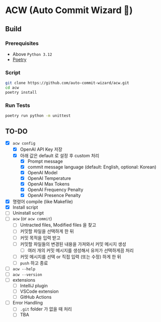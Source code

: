# ACW (Auto Commit Wizard 🧙)

## Build

### Prerequisites

- Above `Python 3.12`
- [Poetry](https://python-poetry.org/)

### Script

```bash
git clone https://github.com/auto-commit-wizard/acw.git
cd acw
poetry install
```

### Run Tests

```bash
poetry run python -m unittest
```

## TO-DO

- [x] `acw config`
  - [x] OpenAI API Key 저장
  - [x] 아래 값은 default 로 설정 후 custom 처리
    - [x] Prompt message
    - [x] commit message language (default: English, optional: Korean)
    - [x] OpenAI Model
    - [x] OpenAI Temperature
    - [x] OpenAI Max Tokens
    - [x] OpenAI Frequency Penalty
    - [x] OpenAI Presence Penalty
- [x] 명령어 compile (like Makefile)
- [x] Install script
- [ ] Uninstall script
- [ ] `acw` (or `acw commit`)
  - [ ] Untracted files, Modified files 을 찾고
  - [ ] 커밋할 파일을 선택하게 한 뒤
  - [ ] 커밋 목적을 입력 받고
  - [ ] 커밋할 파일들의 변경된 내용을 가져와서 커밋 메시지 생성
    - [ ] 여러 개의 커밋 메시지를 생성해서 유저가 선택하게끔 처리
  - [ ] 커밋 메시지를 선택 or 직접 입력 (또는 수정) 하게 한 뒤
  - [ ] `push` 하고 종료
- [ ] `acw --help`
- [ ] `acw --version`
- [ ] extensions
  - [ ] IntelliJ plugin
  - [ ] VSCode extension
  - [ ] GitHub Actions
- [ ] Error Handling
  - [ ] `.git` folder 가 없을 때 처리
  - [ ] TBA
